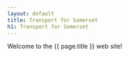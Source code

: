 ```yaml
---
layout: default
title: Transport for Somerset
h1: Transport for Somerset
---
```

<p>Welcome to the {{ page.title }} web site!</p>
